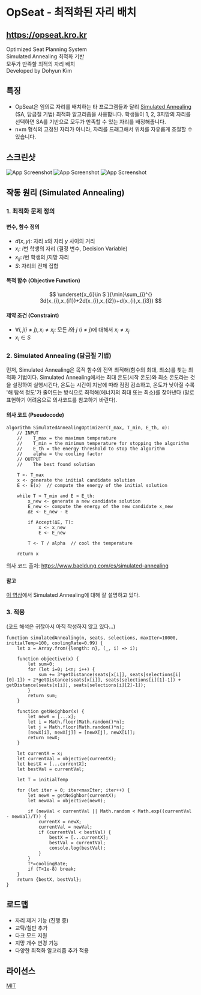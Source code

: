 

# OpSeat - 최적화된 자리 배치
## https://opseat.kro.kr
Optimized Seat Planning System <br>
Simulated Annealing 최적화 기반 <br>
모두가 만족할 최적의 자리 배치 <br>
Developed by Dohyun Kim
## 특징
- OpSeat은 임의로 자리를 배치하는 타 프로그램들과 달리 [Simulated Annealing](https://en.wikipedia.org/wiki/Simulated_annealing) (SA, 담금질 기법) 최적화 알고리즘을 사용합니다. 학생들이 1, 2, 3지망의 자리를 선택하면 SA를 기반으로 모두가 만족할 수 있는 자리를 배정해줍니다.
- n×m 형식의 고정된 자리가 아니라, 자리를 드래그해서 위치를 자유롭게 조절할 수 있습니다.
## 스크린샷

![App Screenshot](https://i.ibb.co/zb9g8n8/2024-10-13-145208.png)
![App Screenshot](https://i.ibb.co/fMMnBx4/2024-10-13-145234.png)
![App Screenshot](https://i.ibb.co/6Y345mX/2024-10-13-145549.png)


## 작동 원리 (Simulated Annealing)
### 1. 최적화 문제 정의
#### 변수, 함수 정의
- $d(x, y)$: 자리 $x$와 자리 $y$ 사이의 거리
- $x_{i}$: $i$번 학생의 자리 (결정 변수, Decision Variable)
- $x_{ij}$: $i$번 학생의 $j$지망 자리
- $S$: 자리의 전체 집합
#### 목적 함수 (Objective Function)
$$
\underset{x_{i}\in S }{\min}\sum_{i}^{} 3d(x_{i},x_{i1})+2d(x_{i},x_{i2})+d(x_{i},x_{i3})
$$
#### 제약 조건 (Constraint)
- $\forall i,j(i\not=j ), x_{i}\not=x_{j}$: 모든 $i$와 $j$ ($i\not=j$)에 대해서 $x_{i}\not=x_{j}$
- $x_{i}\in S$

### 2. Simulated Annealing (담금질 기법)
먼저, Simulated Annealing은 목적 함수의 전역 최적해(함수의 최대, 최소)를 찾는 최적화 기법이다. Simulated Annealing에서는 최대 온도(시작 온도)와 최소 온도라는 것을 설정하여 실행시킨다, 온도는 시간이 지남에 따라 점점 감소하고, 온도가 낮아질 수록 '해 탐색 정도'가 줄어드는 방식으로 최적해(에너지의 최대 또는 최소)를 찾아낸다 (말로 표현하기 어려움으로 의사코드를 참고하기 바란다).
#### 의사 코드 (Pseudocode)
```
algorithm SimulatedAnnealingOptimizer(T_max, T_min, E_th, α):
    // INPUT
    //    T_max = the maximum temperature
    //    T_min = the minimum temperature for stopping the algorithm
    //    E_th = the energy threshold to stop the algorithm
    //    alpha = the cooling factor
    // OUTPUT
    //    The best found solution

    T <- T_max
    x <- generate the initial candidate solution
    E <- E(x)  // compute the energy of the initial solution

    while T > T_min and E > E_th:
        x_new <- generate a new candidate solution
        E_new <- compute the energy of the new candidate x_new
        ΔE <- E_new - E

        if Accept(ΔE, T):
            x <- x_new
            E <- E_new

        T <- T / alpha  // cool the temperature

    return x
```
의사 코드 출처: https://www.baeldung.com/cs/simulated-annealing
#### 참고
[이 영상](https://youtu.be/eBmU1ONJ-os)에서 Simulated Annealing에 대해 잘 설명하고 있다.

### 3. 적용
(코드 해석은 귀찮아서 아직 작성하지 않고 있다...)
```
function simulatedAnnealing(n, seats, selections, maxIter=10000, initialTemp=100, coolingRate=0.99) {
    let x = Array.from({length: n}, (_, i) => i);

    function objective(x) {
        let sum=0;
        for (let i=0; i<n; i++) {
            sum += 3*getDistance(seats[x[i]], seats[selections[i][0]-1]) + 2*getDistance(seats[x[i]], seats[selections[i][1]-1]) + getDistance(seats[x[i]], seats[selections[i][2]-1]);
        }
        return sum;
    }

    function getNeighbor(x) {
        let newX = [...x];
        let i = Math.floor(Math.random()*n);
        let j = Math.floor(Math.random()*n);
        [newX[i], newX[j]] = [newX[j], newX[i]];
        return newX;
    }

    let currentX = x;
    let currentVal = objective(currentX);
    let bestX = [...currentX];
    let bestVal = currentVal;

    let T = initialTemp

    for (let iter = 0; iter<maxIter; iter++) {
        let newX = getNeighbor(currentX);
        let newVal = objective(newX);

        if (newVal < currentVal || Math.random < Math.exp((currentVal - newVal)/T)) {
            currentX = newX;
            currentVal = newVal;
            if (currentVal < bestVal) {
                bestX = [...currentX];
                bestVal = currentVal;
                console.log(bestVal);
            }
        }
        T*=coolingRate;
        if (T<1e-8) break;
    }
    return {bestX, bestVal};
}
```
    

## 로드맵

- 자리 제거 기능 (진행 중)
- 교탁/칠판 추가
- 다크 모드 지원
- 지망 개수 변경 기능
- 다양한 최적화 알고리즘 추가 적용

## 라이선스
[MIT](https://choosealicense.com/licenses/mit/)

